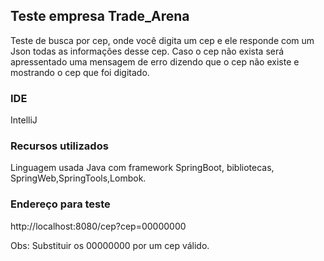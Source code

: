 ## Teste empresa Trade_Arena
Teste de busca por cep, onde você digita um cep e ele responde com um Json todas as informações desse cep.
Caso o cep não exista será apressentado uma mensagem de erro dizendo que o cep não existe e mostrando o cep que foi digitado.

### IDE 
IntelliJ

### Recursos utilizados

Linguagem usada Java com framework SpringBoot, bibliotecas, SpringWeb,SpringTools,Lombok.

### Endereço para teste

http://localhost:8080/cep?cep=00000000

Obs: Substituir os 00000000 por um cep válido.
